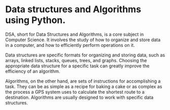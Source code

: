 # Data structures and Algorithms using Python.

DSA, short for Data Structures and Algorithms, is a core subject in Computer Science. 
It involves the study of how to organize and store data in a computer, and how to efficiently perform operations on it.

Data structures are specific formats for organizing and storing data, such as arrays, linked lists, stacks, queues, trees, and graphs. 
Choosing the appropriate data structure for a specific task can greatly improve the efficiency of an algorithm.

Algorithms, on the other hand, are sets of instructions for accomplishing a task. 
They can be as simple as a recipe for baking a cake or as complex as the process a GPS system uses to calculate the shortest route to a destination. 
Algorithms are usually designed to work with specific data structures.
